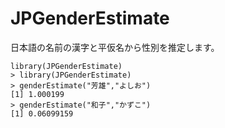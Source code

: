 # JPGenderEstimate
日本語の名前の漢字と平仮名から性別を推定します。

```{r}
library(JPGenderEstimate)
> library(JPGenderEstimate)
> genderEstimate("芳雄","よしお")
[1] 1.000199
> genderEstimate("和子","かずこ")
[1] 0.06099159
```
